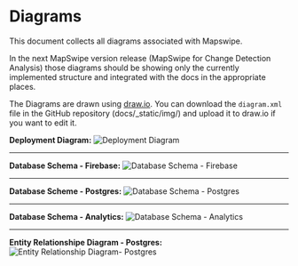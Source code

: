 # Diagrams

This document collects all diagrams associated with Mapswipe.

In the next MapSwipe version release (MapSwipe for Change Detection Analysis) those diagrams should be showing only the currently implemented structure and integrated with the docs in the appropriate places.

The Diagrams are drawn using [draw.io](https://.wwww.draw.io). You can download the `diagram.xml` file in the GitHub repository (docs/\_static/img/) and upload it to draw.io if you want to edit it.

**Deployment Diagram:**
![Deployment Diagram](/_static/img/deployment_diagram.png)

---

**Database Schema - Firebase:**
![Database Schema - Firebase](/_static/img/database_schema-firebase.png)

---

**Database Scheme - Postgres:**
![Database Schema - Postgres](/_static/img/database_schema-postgres.png)

---

**Database Schema - Analytics:**
![Database Schema - Analytics](/_static/img/database_schema-analytics.png)

---

**Entity Relationshipe Diagram - Postgres:**
![Entity Relationship Diagram- Postgres](/_static/img/database_schema-postgres.png)
